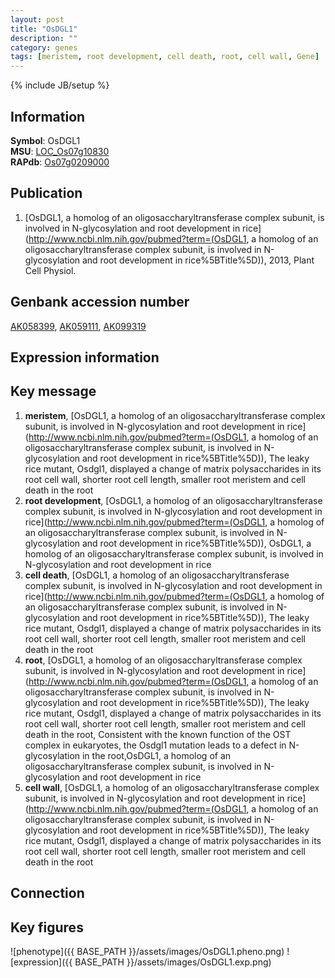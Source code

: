 ```yaml
---
layout: post
title: "OsDGL1"
description: ""
category: genes
tags: [meristem, root development, cell death, root, cell wall, Gene]
---
```

{% include JB/setup %}

## Information
__Symbol__: OsDGL1  
__MSU__: [LOC_Os07g10830](http://rice.plantbiology.msu.edu/cgi-bin/ORF_infopage.cgi?orf=LOC_Os07g10830)  
__RAPdb__: [Os07g0209000](http://rapdb.dna.affrc.go.jp/viewer/gbrowse_details/irgsp1?name=Os07g0209000)  

## Publication
1. [OsDGL1, a homolog of an oligosaccharyltransferase complex subunit, is involved in N-glycosylation and root development in rice](http://www.ncbi.nlm.nih.gov/pubmed?term=(OsDGL1, a homolog of an oligosaccharyltransferase complex subunit, is involved in N-glycosylation and root development in rice%5BTitle%5D)), 2013, Plant Cell Physiol.

## Genbank accession number
[AK058399](http://www.ncbi.nlm.nih.gov/nuccore/AK058399), [AK059111](http://www.ncbi.nlm.nih.gov/nuccore/AK059111), [AK099319](http://www.ncbi.nlm.nih.gov/nuccore/AK099319)

## Expression information

## Key message
1. __meristem__, [OsDGL1, a homolog of an oligosaccharyltransferase complex subunit, is involved in N-glycosylation and root development in rice](http://www.ncbi.nlm.nih.gov/pubmed?term=(OsDGL1, a homolog of an oligosaccharyltransferase complex subunit, is involved in N-glycosylation and root development in rice%5BTitle%5D)),  The leaky rice mutant, Osdgl1, displayed a change of matrix polysaccharides in its root cell wall, shorter root cell length, smaller root meristem and cell death in the root
2. __root development__, [OsDGL1, a homolog of an oligosaccharyltransferase complex subunit, is involved in N-glycosylation and root development in rice](http://www.ncbi.nlm.nih.gov/pubmed?term=(OsDGL1, a homolog of an oligosaccharyltransferase complex subunit, is involved in N-glycosylation and root development in rice%5BTitle%5D)), OsDGL1, a homolog of an oligosaccharyltransferase complex subunit, is involved in N-glycosylation and root development in rice
3. __cell death__, [OsDGL1, a homolog of an oligosaccharyltransferase complex subunit, is involved in N-glycosylation and root development in rice](http://www.ncbi.nlm.nih.gov/pubmed?term=(OsDGL1, a homolog of an oligosaccharyltransferase complex subunit, is involved in N-glycosylation and root development in rice%5BTitle%5D)),  The leaky rice mutant, Osdgl1, displayed a change of matrix polysaccharides in its root cell wall, shorter root cell length, smaller root meristem and cell death in the root
4. __root__, [OsDGL1, a homolog of an oligosaccharyltransferase complex subunit, is involved in N-glycosylation and root development in rice](http://www.ncbi.nlm.nih.gov/pubmed?term=(OsDGL1, a homolog of an oligosaccharyltransferase complex subunit, is involved in N-glycosylation and root development in rice%5BTitle%5D)),  The leaky rice mutant, Osdgl1, displayed a change of matrix polysaccharides in its root cell wall, shorter root cell length, smaller root meristem and cell death in the root, Consistent with the known function of the OST complex in eukaryotes, the Osdgl1 mutation leads to a defect in N-glycosylation in the root,OsDGL1, a homolog of an oligosaccharyltransferase complex subunit, is involved in N-glycosylation and root development in rice
5. __cell wall__, [OsDGL1, a homolog of an oligosaccharyltransferase complex subunit, is involved in N-glycosylation and root development in rice](http://www.ncbi.nlm.nih.gov/pubmed?term=(OsDGL1, a homolog of an oligosaccharyltransferase complex subunit, is involved in N-glycosylation and root development in rice%5BTitle%5D)),  The leaky rice mutant, Osdgl1, displayed a change of matrix polysaccharides in its root cell wall, shorter root cell length, smaller root meristem and cell death in the root

## Connection

## Key figures
![phenotype]({{ BASE_PATH }}/assets/images/OsDGL1.pheno.png)
![expression]({{ BASE_PATH }}/assets/images/OsDGL1.exp.png)


